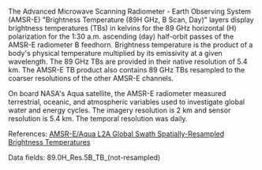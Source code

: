 The Advanced Microwave Scanning Radiometer - Earth Observing System (AMSR-E) "Brightness Temperature (89H GHz, B Scan, Day)" layers display brightness temperatures (TBs) in kelvins for the 89 GHz horizontal (H) polarization for the 1:30 a.m. ascending (day) half-orbit passes of the AMSR-E radiometer B feedhorn. Brightness temperature is the product of a body's physical temperature multiplied by its emissivity at a given wavelength. The 89 GHz TBs are provided in their native resolution of 5.4 km. The AMSR-E TB product also contains 89 GHz TBs resampled to the coarser resolutions of the other AMSR-E channels.

On board NASA's Aqua satellite, the AMSR-E radiometer measured terrestrial, oceanic, and atmospheric variables used to investigate global water and energy cycles. The imagery resolution is 2 km and sensor resolution is 5.4 km. The temporal resolution was daily.

References: [AMSR-E/Aqua L2A Global Swath Spatially-Resampled Brightness Temperatures](http://nsidc.org/data/ae_l2a)

Data fields: 89.0H_Res.5B_TB_(not-resampled)
